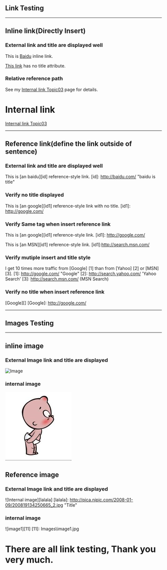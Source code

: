 ## Link Testing
***
## Inline link(Directly Insert)
### External link and title are displayed well
This is [Baidu](http://baidu.com/ "Baidu") inline link.

[This link](http://baidu.com/) has no title attribute.

### Relative reference path
See my [Internal link Topic03](Topic03.md) page for details.

# Internal link
[Internal link Topic03](Topic03.md)

***
## Reference link(define the link outside of sentence)
### External link and title are displayed well
This is [an baidu][id] reference-style link.
[id]: http://baidu.com/  "baidu is title"

### Verify no title displayed
This is [an google][id1] reference-style link with no title.
[id1]: http://google.com/ 

### Verify Same tag when insert reference link
This is [an google][id1] reference-style link.
[id1]: http://google.com/ 

This is [an MSN][id1] reference-style link.
[id1]:http://search.msn.com/  

### Verify mutiple insert and title style
I get 10 times more traffic from [Google] [1] than from
[Yahoo] [2] or [MSN] [3].
  [1]: http://google.com/        "Google"
  [2]: http://search.yahoo.com/   'Yahoo Search'
  [3]: http://search.msn.com/    (MSN Search)

### Verify no title when insert reference link
[Google][]
[Google]: http://google.com/

***
## Images Testing 
***
## inline image
### External Image link and title are displayed
![Image](http://pica.nipic.com/2008-01-09/200819134250665_2.jpg "Title")

### internal image 
![image1](Images\image1.jpg)

## Reference image
### External Image link and title are displayed
 ![Internal image][lalala]
[lalala]: http://pica.nipic.com/2008-01-09/200819134250665_2.jpg "Title"
 
###  internal image 
![image1][11]
 [11]: Images\image1.jpg

# There are all link testing, Thank you very much.
